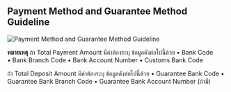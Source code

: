 ## Payment Method and Guarantee Method Guideline

![Payment Method and Guarantee Method Guideline](https://github.com/yosarawut/WorkingArea/raw/master/KnowledgeCenter/img/Payment-Method.png)

**หมายเหตุ**
ถ้า Total Payment Amount  มีค่าต้องระบุ ข้อมูลดังต่อไปนี้ด้วย
	•	Bank Code	
	•	Bank Branch Code
	•	Bank Account Number
	•	Customs Bank Code
	
ถ้า Total Deposit Amount มีค่าต้องระบุ ข้อมูลดังต่อไปนี้ด้วย
	•	Guarantee Bank Code
	•	Guarantee Bank Branch Code
	•	Guarantee Bank Account Number (ถ้ามี)






<!--stackedit_data:
eyJoaXN0b3J5IjpbODY1OTk5Njk1XX0=
-->